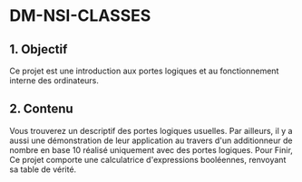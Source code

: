 # DM-NSI-CLASSES

## 1. Objectif</br>
Ce projet est une introduction aux portes logiques et au fonctionnement interne des ordinateurs.

## 2. Contenu</br>
Vous trouverez un descriptif des portes logiques usuelles.
Par ailleurs, il y a aussi une démonstration de leur application au travers d'un additionneur de nombre en base 10 réalisé uniquement avec des portes logiques.
Pour Finir, Ce projet comporte une calculatrice d'expressions booléennes, renvoyant sa table de vérité.

